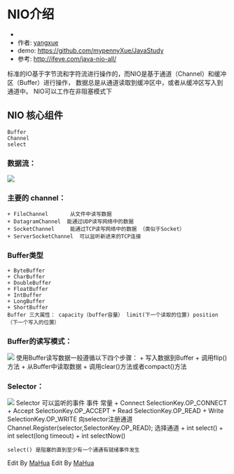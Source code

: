 # NIO介绍


+
+ 作者: [yangxue](https://github.com/mypennyXue/)
+ demo: https://github.com/mypennyXue/JavaStudy
+ 参考: http://ifeve.com/java-nio-all/

标准的IO基于字节流和字符流进行操作的，而NIO是基于通道（Channel）和缓冲区（Buffer）进行操作，
 数据总是从通道读取到缓冲区中，或者从缓冲区写入到通道中。
 NIO可以工作在非阻塞模式下
## NIO 核心组件
	Buffer
	Channel
	select
### 数据流：
![](https://i.imgur.com/QD0ddPk.png)
### 主要的 channel：
    + FileChannel       从文件中读写数据
	+ DatagramChannel  能通过UDP读写网络中的数据
	+ SocketChannel     能通过TCP读写网络中的数据 （类似于Socket）
	+ ServerSocketChannel  可以监听新进来的TCP连接
### Buffer类型
    + ByteBuffer
    + CharBuffer
    + DoubleBuffer
    + FloatBuffer
    + IntBuffer
    + LongBuffer
    + ShortBuffer
    Buffer 三大属性： capacity（buffer容量） limit(下一个读取的位置) position（下一个写入的位置）
### Buffer的读写模式：
![](https://i.imgur.com/d4IO39s.png)
    使用Buffer读写数据一般遵循以下四个步骤：
    + 写入数据到Buffer
    + 调用flip()方法
    + 从Buffer中读取数据
    + 调用clear()方法或者compact()方法
### Selector：
![](https://i.imgur.com/9iMZM4O.png)
    Selector 可以监听的事件
    事件    		常量
    + Connect       SelectionKey.OP_CONNECT
    + Accept        SelectionKey.OP_ACCEPT
    + Read         SelectionKey.OP_READ
    + Write          SelectionKey.OP_WRITE
    向selector注册通道
    Channel.Register(selector,SelectonKey.OP_READ);
    选择通道
    + int select()
    + int select(long timeout)
    + int selectNow()
    
    select() 是阻塞的直到至少有一个通通有就绪事件发生
Edit By [MaHua](http://mahua.jser.me)
Edit By [MaHua](http://mahua.jser.me)